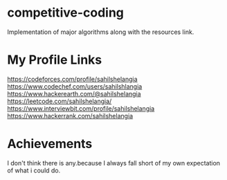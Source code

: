 # competitive-coding
Implementation of major algorithms along with the resources link.

# My Profile Links
https://codeforces.com/profile/sahilshelangia<br>
https://www.codechef.com/users/sahilshlangia<br>
https://www.hackerearth.com/@sahilshelangia<br>
https://leetcode.com/sahilshelangia/<br>
https://www.interviewbit.com/profile/sahilshelangia<br>
https://www.hackerrank.com/sahilshelangia<br>


# Achievements
I don't think there is any.because I always fall short of my own expectation of what i could do.
